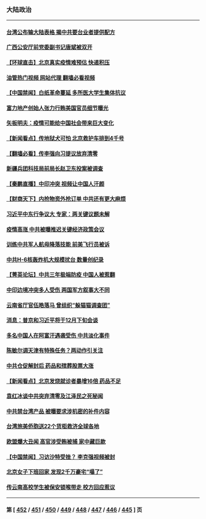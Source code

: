 ### 大陆政治
---
#### [台湾公布输大陆表格 揭中共要台业者提供配方](../../pages/ncid277/n13884504.md?12142045) 
#### [广西公安厅前党委副书记唐斌被双开](../../pages/ncid277/n13884321.md?12142045) 
#### [【环球直击】北京真实疫情难预估 快递积压](../../pages/ncid277/n13884195.md?12142045) 
#### [油管热门视频 网站代理 翻墙必看视频](http://138.2.39.72:81/youtube.html?epic-marker?12142045)
#### [【中国禁闻】白纸革命蔓延 多所医大学生集体抗议](../../pages/ncid277/n13884135.md?12142045) 
#### [富力地产创始人张力行贿美国官员细节曝光](../../pages/ncid277/n13884442.md?12142045) 
#### [矢板明夫：疫情可能给中国社会带来巨大变化](../../pages/ncid277/n13884351.md?12142045) 
#### [【新闻看点】传地狱犬可怕 北京救护车排到4千号](../../pages/ncid277/n13884197.md?12142045) 
#### [【翻墙必看】传李强向习提议放弃清零](../../pages/ncid277/n13884396.md?12142045) 
#### [新疆兵团科技局前局长赵卫东投案被调查](../../pages/ncid277/n13884324.md?12142045) 
#### [【秦鹏直播】中印冲突 视频让中国人汗颜](../../pages/ncid277/n13884202.md?12142045) 
#### [【财商天下】内抢物资外抢订单 中共还有更大麻烦](../../pages/ncid277/n13884221.md?12142045) 
#### [习近平中东行争议大 专家：两关键议题未解](../../pages/ncid277/n13883417.md?12142045) 
#### [疫情高涨 中共被曝推迟关键经济政策会议](../../pages/ncid277/n13884170.md?12142045) 
#### [训练中共军人航母降落技能 前美飞行员被诉](../../pages/ncid277/n13884100.md?12142045) 
#### [中共H-6核轰炸机大规模扰台 数量创纪录](../../pages/ncid277/n13884124.md?12142045) 
#### [【菁英论坛】中共三年极端防疫 中国人被惹翻](../../pages/ncid277/n13884103.md?12142045) 
#### [中印边境冲突多人受伤 两国军方叙事大不同](../../pages/ncid277/n13884127.md?12142045) 
#### [云南省厅官伍皓落马 曾组织“躲猫猫调查团”](../../pages/ncid277/n13884119.md?12142045) 
#### [消息：普京和习近平将于12月下旬会谈](../../pages/ncid277/n13884116.md?12142045) 
#### [多名中国人在阿富汗遇袭受伤 中共淡化事件](../../pages/ncid277/n13884109.md?12142045) 
#### [陈敏尔调天津有特殊任务？两动作引关注](../../pages/ncid277/n13884082.md?12142045) 
#### [中共仓促解封后 药品和殡葬股票大涨](../../pages/ncid277/n13884102.md?12142045) 
#### [【新闻看点】北京发烧就诊者暴增16倍 药品不足](../../pages/ncid277/n13883552.md?12142045) 
#### [袁红冰谈中共突弃清零及江泽民之死秘闻](../../pages/ncid277/n13883837.md?12142045) 
#### [中共禁台湾产品 被曝要求涉机密的补件内容](../../pages/ncid277/n13883956.md?12142045) 
#### [台湾旅美侨胞送22个货柜救济全球各地](../../pages/ncid277/n13883980.md?12142045) 
#### [欧盟爆大丑闻 高官涉受贿被捕 家中藏巨款](../../pages/ncid277/n13883993.md?12142045) 
#### [【中国禁闻】习访沙特受挫？ 李克强视频被封](../../pages/ncid277/n13883549.md?12142045) 
#### [北京女子下班回家 发现2千万豪宅“塌了”](../../pages/ncid277/n13883939.md?12142045) 
#### [传云南高校学生被保安锁喉带走 校方回应惹议](../../pages/ncid277/n13883844.md?12142045) 

---
#### 第 [ [452](./452.md?12142045) / [451](./451.md?12142045) / [450](./450.md?12142045) / [449](./449.md?12142045) / [448](./448.md?12142045) / [447](./447.md?12142045) / [446](./446.md?12142045) / [445](./445.md?12142045) ] 页
